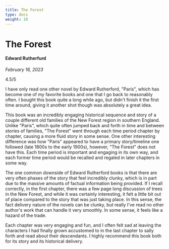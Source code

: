 ```yaml
---
title: The Forest
type: docs
weight: 10
---
```


# The Forest

#### Edward Rutherfurd

*February 16, 2023*  

4.5/5  

I have only read one other novel by Edward Rutherford, "Paris", which has become one of my favorite books 
and one that I go back to reasonably often. I bought this book quite a long while ago, but didn't finish 
it the first time around, giving it another shot though was absolutely a great idea.  

This book was an incredibly engaging historical sequence and story of a couple different old families of the 
New Forest region in southern England. Unlike "Paris", which quite often jumped back and forth in time and 
between stories of families, "The Forest" went through each time period chapter by chapter, causing a more 
fluid story in some sense. One other interesting difference was how "Paris" appeared to have a primary 
story/timeline one followed (late 1800s to the early 1900s), however, "The Forest" does not have this. Each 
time period is important and engaging in its own way, and each former time period would be recalled and regaled 
in later chapters in some way.  

The one common downside of Edward Rutherford books is that there are very often phases of the story that 
feel incredibly clunky, which is in part due to the massive amounts of factual information being provided. 
If I recall correctly, in the first chapter, there was a few page long discussion of trees in the New Forest, 
and while it was certainly interesting, it felt a little bit out of place compared to the story that was just 
taking place. In this sense, the fact delivery nature of the novels can be clunky, but really I've read no 
other author's work that can handle it very smoothly. In some sense, it feels like a hazard of the trade.  

Each chapter was very engaging and fun, and I often felt sad at leaving the characters I had finally grown 
accustomed to in the last chapter to sally forth and read about their descendants. I highly recommend this 
book both for its story and its historical delivery.  